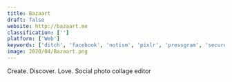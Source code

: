 ```yaml
---
title: Bazaart
draft: false 
website: http://bazaart.me
classification: ['']
platform: ['Web']
keywords: ['ditch', 'facebook', 'notism', 'pixlr', 'pressgram', 'securetribe', 'switch_to_studio', 'tweak', 'tadaa']
image: 2020/04/Bazaart.png
---
```

Create. Discover. Love. Social photo collage editor